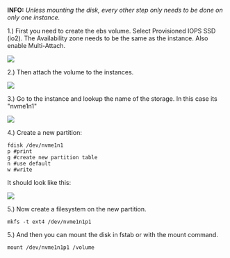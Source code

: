 **INFO:**  _Unless mounting the disk, every other step only needs to be done on only one instance._





1.) First you need to create the ebs volume. Select Provisioned IOPS SSD (io2). The Availability zone needs to be the same as the instance. Also enable Multi-Attach.

![](https://slabstatic.com/prod/uploads/ptzfq7y2/posts/images/gtCi7izckftx1HtY5wkaYsW5.png)

2.) Then attach the volume to the instances.

![](https://slabstatic.com/prod/uploads/ptzfq7y2/posts/images/eQdblkg1-K-kZ3k2irmqycFY.png)

3.) Go to the instance and lookup the name of the storage. In this case its  "nvme1n1"

![](https://slabstatic.com/prod/uploads/ptzfq7y2/posts/images/B_VGpNZZEjuHQrSygbNONXI4.png)

4.) Create a new partition:

```
fdisk /dev/nvme1n1
p #print
g #create new partition table
n #use default
w #write
```

It should look like this:

![](https://slabstatic.com/prod/uploads/ptzfq7y2/posts/images/sYQZsUshxEfZRC78d5tZ_Xhf.png)

5.) Now create a filesystem on the new partition.

```
mkfs -t ext4 /dev/nvme1n1p1
```

5.) And then you can mount the disk in fstab or with the mount command.

```
mount /dev/nvme1n1p1 /volume
```
